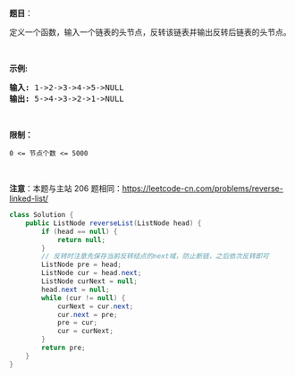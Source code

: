 **题目**：

<p>定义一个函数，输入一个链表的头节点，反转该链表并输出反转后链表的头节点。</p>

<p>&nbsp;</p>

<p><strong>示例:</strong></p>

<pre><strong>输入:</strong> 1-&gt;2-&gt;3-&gt;4-&gt;5-&gt;NULL
<strong>输出:</strong> 5-&gt;4-&gt;3-&gt;2-&gt;1-&gt;NULL</pre>

<p>&nbsp;</p>

<p><strong>限制：</strong></p>

<p><code>0 &lt;= 节点个数 &lt;= 5000</code></p>

<p>&nbsp;</p>

<p><strong>注意</strong>：本题与主站 206 题相同：<a href="https://leetcode-cn.com/problems/reverse-linked-list/" one-link-mark="yes">https://leetcode-cn.com/problems/reverse-linked-list/</a></p>


```java
class Solution {
    public ListNode reverseList(ListNode head) {
        if (head == null) {
            return null;
        }
        // 反转时注意先保存当前反转结点的next域，防止断链，之后依次反转即可
        ListNode pre = head;
        ListNode cur = head.next;
        ListNode curNext = null;
        head.next = null;
        while (cur != null) {
            curNext = cur.next;
            cur.next = pre;
            pre = cur;
            cur = curNext; 
        }
        return pre;
    }
}
```

